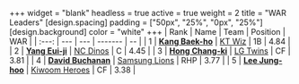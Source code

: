 +++
widget = "blank"
headless = true
active = true
weight = 2
title = "WAR Leaders"
[design.spacing]
padding = ["50px", "25%", "0px", "25%"]
[design.background]
color = "white"
+++
| Rank | Name | Team | Position | WAR |
| :---: | --- | --- | ------- | -- |
| 1 | [**Kang Baek-ho**](/players/11863) | [KT Wiz](/teams/KTWiz) | 1B | 4.84 |
| 2 | [**Yang Eui-ji**](/players/215) | [NC Dinos](/teams/NCDinos) | C | 4.45 |
| 3 | [**Hong Chang-ki**](/players/9805) | [LG Twins](/teams/LGTwins) | CF | 3.81 |
| 4 | [**David Buchanan**](/players/13683) | [Samsung Lions](/teams/SamsungLions) | RHP | 3.77 |
| 5 | [**Lee Jung-hoo**](/players/10673) | [Kiwoom Heroes](/teams/KiwoomHeroes) | CF | 3.38 |
